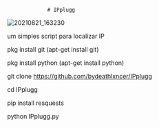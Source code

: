                  # IPplugg
![20210821_163230](https://user-images.githubusercontent.com/83184525/130333339-71c92c9b-f02a-485e-81f6-3d9136063e06.jpg)

um simples script para localizar IP

pkg install git (apt-get install git)

pkg install python (apt-get install python)

git clone https://github.com/bydeathlxncer/IPplugg

cd IPplugg

pip install resquests

python IPplugg.py
